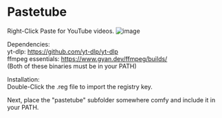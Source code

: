 # Pastetube
Right-Click Paste for YouTube videos.
![image](https://github.com/AdamHolan/Pastetube/assets/50183597/e0b5023b-e357-44c7-b425-5ebee61b396c)

Dependencies: \
yt-dlp: https://github.com/yt-dlp/yt-dlp \
ffmpeg essentials: https://www.gyan.dev/ffmpeg/builds/ \
(Both of these binaries must be in your PATH) 

Installation: \
Double-Click the .reg file to import the registry key. 

Next, place the "pastetube" subfolder somewhere comfy and include it in your PATH. 
